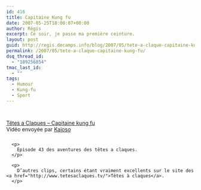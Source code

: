 ```yaml
---
id: 416
title: Capitaine Kung fu
date: 2007-05-25T18:00:07+00:00
author: Régis
excerpt: Ce soir, je passe ma première ceinture.
layout: post
guid: http://regis.decamps.info/blog/2007/05/tete-a-claque-capitaine-kung-fu/
permalink: /2007/05/tete-a-claque-capitaine-kung-fu/
dsq_thread_id:
  - "189256854"
tmac_last_id:
  - ""
tags:
  - Humour
  - Kung-fu
  - Sport
---
```

<div style="margin-bottom:25px;margin-top:25px;">
  <div style="width:320px;text-align:left;">
    <p>
      <br /><span style="margin-top:0px;"><a href="http://www.dailymotion.com/video/x1kegf_tete-a-claque-capitaine-kung-fu">Têtes a Claques – Capitaine kung fu</a><br />Vidéo envoyée par <a href="http://www.dailymotion.com/Kaioso">Kaioso</a><br /></span></div> </div> 
      
      <p>
        Episode 43 des aventures des têtes a claques.
      </p>
      
      <p>
        D’autres clips, certains étant vraiment excellents sur le site des <a href="http://www.tetesaclaques.tv/">Têtes à claques</a>.
      </p>
